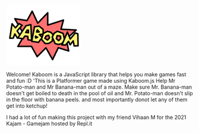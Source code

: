 ![kaboom](learn/kaboom.png)

Welcome! Kaboom is a JavaScript library that helps you make games fast and fun :D
'This is a Platformer game made using Kaboom.js Help Mr Potato-man and Mr Banana-man out of a maze. 
Make sure Mr. Banana-man doesn't get boiled to death in the pool of oil and Mr. Potato-man doesn't slip in the floor with banana peels. and most importantly donot let any of them get into ketchup!<br>

I had a lot of fun making this project with my friend Vihaan M for the 2021 Kajam - Gamejam hosted by Repl.it
